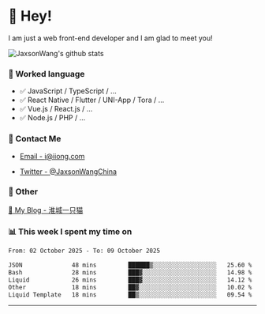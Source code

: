 # 👋 Hey!

I am just a web front-end developer and I am glad to meet you!

![JaxsonWang's github stats](https://github-readme-stats.vercel.app/api?username=JaxsonWang&&show_icons=true&&title_color=1abc9c&&icon_color=1abc9c)


### 📝 Worked language

- ✅ JavaScript / TypeScript / ...
- ✅ React Native / Flutter / UNI-App / Tora / ...
- ✅ Vue.js / React.js / ...
- ✅ Node.js / PHP / ...

### 📮 Contact Me

- [Email - i@iiong.com](mailto:i@iiong.com)

- [Twitter - @JaxsonWangChina](https://twitter.com/JaxsonWangChina)

### 🤪 Other

[📌 My Blog - 淮城一只猫](https://iiong.com)

### 📊 This week I spent my time on

<!--START_SECTION:waka-->

```txt
From: 02 October 2025 - To: 09 October 2025

JSON              48 mins         ██████▒░░░░░░░░░░░░░░░░░░   25.60 %
Bash              28 mins         ███▓░░░░░░░░░░░░░░░░░░░░░   14.98 %
Liquid            26 mins         ███▓░░░░░░░░░░░░░░░░░░░░░   14.12 %
Other             18 mins         ██▓░░░░░░░░░░░░░░░░░░░░░░   10.02 %
Liquid Template   18 mins         ██▒░░░░░░░░░░░░░░░░░░░░░░   09.54 %
```

<!--END_SECTION:waka-->

---
